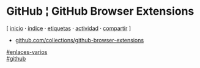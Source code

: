 # GitHub ¦ GitHub Browser Extensions
[ [inicio](https://github.com/jucardus/jucardus.github.io/blob/main/index.md) · [índice](https://github.com/jucardus/jucardus.github.io/blob/main/indice.md) · [etiquetas](https://github.com/jucardus/jucardus.github.io/blob/main/etiquetas.md) · [actividad](https://github.com/jucardus/jucardus.github.io/blob/main/actividad.md) · [compartir](https://x.com/intent/tweet?text=GitHub+%C2%A6+GitHub+Browser+Extensions+%E2%80%94+GitHub%2C+Enlaces+varios%0A%0A%E2%86%92+https%3A%2F%2Fgithub.com%2Fjucardus%2Fjucardus.github.io%2Fblob%2Fmain%2Fg%2Fi%2Ft%2Fgithub-browser-extensions.md%0A%0A%23enlaces_varios_jucardus%0A%23github_jucardus) ]

* [github.com/collections/github-browser-extensions](https://github.com/collections/github-browser-extensions)

[#enlaces-varios](https://github.com/jucardus/jucardus.github.io/blob/main/e/n/enlaces-varios.md)  
[#github](https://github.com/jucardus/jucardus.github.io/blob/main/g/i/github.md)
